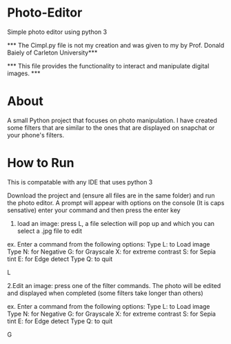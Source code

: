 # Photo-Editor
Simple photo editor using python 3


*** The Cimpl.py file is not my creation and was given to my by Prof. Donald Baiely of Carleton University***

*** This file provides the functionality to interact and manipulate digital images.                       ***


# About

A small Python project that focuses on photo manipulation. I have created some filters that are similar to the 
ones that are displayed on snapchat or your phone's filters.

# How to Run
This is compatable with any IDE that uses python 3

Download the project and (ensure all files are in the same folder) and run the photo editor.
A prompt will appear with options on the console (It is caps sensative) enter your command
and then press the enter key

1. load an image: press L, a file selection will pop up and which you can select a .jpg file to edit

ex.
Enter a command from the following options:
Type L: to Load image
Type N: for Negative  G: for Grayscale  X: for extreme contrast  S: for Sepia tint  E: for Edge detect
Type Q: to quit

L

2.Edit an image: press one of the filter commands. The photo will be edited and displayed when completed
(some filters take longer than others)

ex.
Enter a command from the following options:
Type L: to Load image
Type N: for Negative  G: for Grayscale  X: for extreme contrast  S: for Sepia tint  E: for Edge detect
Type Q: to quit

G


